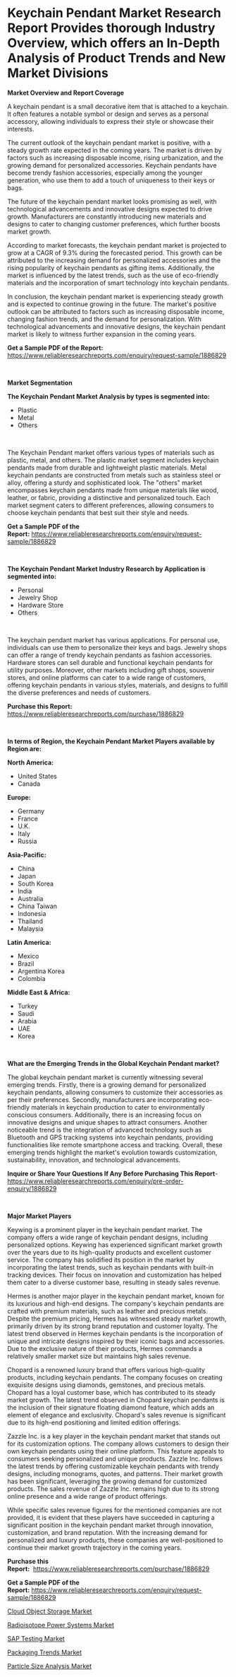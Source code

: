 <p><h1>Keychain Pendant Market Research Report Provides thorough Industry Overview, which offers an In-Depth Analysis of Product Trends and New Market Divisions</h1></p><p><strong>Market Overview and Report Coverage</strong></p>
<p><p>A keychain pendant is a small decorative item that is attached to a keychain. It often features a notable symbol or design and serves as a personal accessory, allowing individuals to express their style or showcase their interests.</p><p>The current outlook of the keychain pendant market is positive, with a steady growth rate expected in the coming years. The market is driven by factors such as increasing disposable income, rising urbanization, and the growing demand for personalized accessories. Keychain pendants have become trendy fashion accessories, especially among the younger generation, who use them to add a touch of uniqueness to their keys or bags.</p><p>The future of the keychain pendant market looks promising as well, with technological advancements and innovative designs expected to drive growth. Manufacturers are constantly introducing new materials and designs to cater to changing customer preferences, which further boosts market growth.</p><p>According to market forecasts, the keychain pendant market is projected to grow at a CAGR of 9.3% during the forecasted period. This growth can be attributed to the increasing demand for personalized accessories and the rising popularity of keychain pendants as gifting items. Additionally, the market is influenced by the latest trends, such as the use of eco-friendly materials and the incorporation of smart technology into keychain pendants.</p><p>In conclusion, the keychain pendant market is experiencing steady growth and is expected to continue growing in the future. The market's positive outlook can be attributed to factors such as increasing disposable income, changing fashion trends, and the demand for personalization. With technological advancements and innovative designs, the keychain pendant market is likely to witness further expansion in the coming years.</p></p>
<p><strong>Get a Sample PDF of the Report:</strong> <a href="https://www.reliableresearchreports.com/enquiry/request-sample/1886829">https://www.reliableresearchreports.com/enquiry/request-sample/1886829</a></p>
<p>&nbsp;</p>
<p><strong>Market Segmentation</strong></p>
<p><strong>The Keychain Pendant Market Analysis by types is segmented into:</strong></p>
<p><ul><li>Plastic</li><li>Metal</li><li>Others</li></ul></p>
<p>&nbsp;</p>
<p><p>The Keychain Pendant market offers various types of materials such as plastic, metal, and others. The plastic market segment includes keychain pendants made from durable and lightweight plastic materials. Metal keychain pendants are constructed from metals such as stainless steel or alloy, offering a sturdy and sophisticated look. The "others" market encompasses keychain pendants made from unique materials like wood, leather, or fabric, providing a distinctive and personalized touch. Each market segment caters to different preferences, allowing consumers to choose keychain pendants that best suit their style and needs.</p></p>
<p><strong>Get a Sample PDF of the Report:</strong>&nbsp;<a href="https://www.reliableresearchreports.com/enquiry/request-sample/1886829">https://www.reliableresearchreports.com/enquiry/request-sample/1886829</a></p>
<p>&nbsp;</p>
<p><strong>The Keychain Pendant Market Industry Research by Application is segmented into:</strong></p>
<p><ul><li>Personal</li><li>Jewelry Shop</li><li>Hardware Store</li><li>Others</li></ul></p>
<p>&nbsp;</p>
<p><p>The keychain pendant market has various applications. For personal use, individuals can use them to personalize their keys and bags. Jewelry shops can offer a range of trendy keychain pendants as fashion accessories. Hardware stores can sell durable and functional keychain pendants for utility purposes. Moreover, other markets including gift shops, souvenir stores, and online platforms can cater to a wide range of customers, offering keychain pendants in various styles, materials, and designs to fulfill the diverse preferences and needs of customers.</p></p>
<p><strong>Purchase this Report:</strong>&nbsp; <a href="https://www.reliableresearchreports.com/purchase/1886829">https://www.reliableresearchreports.com/purchase/1886829</a></p>
<p>&nbsp;</p>
<p><strong>In terms of Region, the Keychain Pendant Market Players available by Region are:</strong></p>
<p>
    <p> <strong> North America: </strong>
        <ul>
            <li>United States</li>
            <li>Canada</li>
        </ul>
        </p> 
    <p> <strong> Europe: </strong>
        <ul>
            <li>Germany</li>
            <li>France</li>
            <li>U.K.</li>
            <li>Italy</li>
            <li>Russia</li>
        </ul>
        </p> 
    <p> <strong> Asia-Pacific: </strong>
        <ul>
            <li>China</li>
            <li>Japan</li>
            <li>South Korea</li>
            <li>India</li>
            <li>Australia</li>
            <li>China Taiwan</li>
            <li>Indonesia</li>
            <li>Thailand</li>
            <li>Malaysia</li>
        </ul>
        </p> 
    <p> <strong> Latin America: </strong>
        <ul>
            <li>Mexico</li>
            <li>Brazil</li>
            <li>Argentina Korea</li>
            <li>Colombia</li>
        </ul>
        </p> 
    <p> <strong> Middle East & Africa: </strong>
        <ul>
            <li>Turkey</li>
            <li>Saudi</li>
            <li>Arabia</li>
            <li>UAE</li>
            <li>Korea</li>
        </ul>
    </p>
    </p>
<p>&nbsp;</p>
<p><strong>What are the Emerging Trends in the Global Keychain Pendant market?</strong></p>
<p><p>The global keychain pendant market is currently witnessing several emerging trends. Firstly, there is a growing demand for personalized keychain pendants, allowing consumers to customize their accessories as per their preferences. Secondly, manufacturers are incorporating eco-friendly materials in keychain production to cater to environmentally conscious consumers. Additionally, there is an increasing focus on innovative designs and unique shapes to attract consumers. Another noticeable trend is the integration of advanced technology such as Bluetooth and GPS tracking systems into keychain pendants, providing functionalities like remote smartphone access and tracking. Overall, these emerging trends highlight the market's evolution towards customization, sustainability, innovation, and technological advancements.</p></p>
<p><strong>Inquire or Share Your Questions If Any Before Purchasing This Report</strong>- <a href="https://www.reliableresearchreports.com/enquiry/pre-order-enquiry/1886829">https://www.reliableresearchreports.com/enquiry/pre-order-enquiry/1886829</a></p>
<p>&nbsp;</p>
<p><strong>Major Market Players</strong></p>
<p><p>Keywing is a prominent player in the keychain pendant market. The company offers a wide range of keychain pendant designs, including personalized options. Keywing has experienced significant market growth over the years due to its high-quality products and excellent customer service. The company has solidified its position in the market by incorporating the latest trends, such as keychain pendants with built-in tracking devices. Their focus on innovation and customization has helped them cater to a diverse customer base, resulting in steady sales revenue.</p><p>Hermes is another major player in the keychain pendant market, known for its luxurious and high-end designs. The company's keychain pendants are crafted with premium materials, such as leather and precious metals. Despite the premium pricing, Hermes has witnessed steady market growth, primarily driven by its strong brand reputation and customer loyalty. The latest trend observed in Hermes keychain pendants is the incorporation of unique and intricate designs inspired by their iconic bags and accessories. Due to the exclusive nature of their products, Hermes commands a relatively smaller market size but maintains high sales revenue.</p><p>Chopard is a renowned luxury brand that offers various high-quality products, including keychain pendants. The company focuses on creating exquisite designs using diamonds, gemstones, and precious metals. Chopard has a loyal customer base, which has contributed to its steady market growth. The latest trend observed in Chopard keychain pendants is the inclusion of their signature floating diamond feature, which adds an element of elegance and exclusivity. Chopard's sales revenue is significant due to its high-end positioning and limited edition offerings.</p><p>Zazzle Inc. is a key player in the keychain pendant market that stands out for its customization options. The company allows customers to design their own keychain pendants using their online platform. This feature appeals to consumers seeking personalized and unique products. Zazzle Inc. follows the latest trends by offering customizable keychain pendants with trendy designs, including monograms, quotes, and patterns. Their market growth has been significant, leveraging the growing demand for customized products. The sales revenue of Zazzle Inc. remains high due to its strong online presence and a wide range of product offerings.</p><p>While specific sales revenue figures for the mentioned companies are not provided, it is evident that these players have succeeded in capturing a significant position in the keychain pendant market through innovation, customization, and brand reputation. With the increasing demand for personalized and luxury products, these companies are well-positioned to continue their market growth trajectory in the coming years.</p></p>
<p><strong>Purchase this Report:</strong>&nbsp;&nbsp;<a href="https://www.reliableresearchreports.com/purchase/1886829">https://www.reliableresearchreports.com/purchase/1886829</a></p>
<p></p>
<p><strong>Get a Sample PDF of the Report:</strong>&nbsp;<a href="https://www.reliableresearchreports.com/enquiry/request-sample/1886829">https://www.reliableresearchreports.com/enquiry/request-sample/1886829</a></p>
<p><p><a href="https://medium.com/@saraprifti1917/cloud-object-storage-market-size-cagr-trends-2024-2030-76d31553c969">Cloud Object Storage Market</a></p><p><a href="https://medium.com/@saraprifti1917/radioisotope-power-systems-market-exploring-market-share-market-trends-and-future-growth-0c955fe2acfa">Radioisotope Power Systems Market</a></p><p><a href="https://medium.com/@kathydavis04/sap-testing-market-competitive-analysis-market-trends-and-forecast-to-2030-e4d0aa999083">SAP Testing Market</a></p><p><a href="https://medium.com/@kathydavis04/packaging-trends-market-the-key-to-successful-business-strategy-forecast-till-2030-0be65199e811">Packaging Trends Market</a></p><p><a href="https://medium.com/@kathydavis04/particle-size-analysis-market-the-key-to-successful-business-strategy-forecast-till-2030-b146a6cc157e">Particle Size Analysis Market</a></p></p>